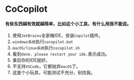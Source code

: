 # CoCopilot

#### 有些东西越有效就越简单，比如这个小工具，有什么用我不能说。

1. 使用`JetBrains`全家桶IDE，安装`Copilot`插件。
2. `windows系统`执行`cocopilot.bat`
3. `macOS/linux系统`执行`cocopilot.sh`
4. 看到`done. please restart your ide.`表示成功。
5. 重启你的IDE就好。
6. 不支持`VSCode`，它都抛弃`macOS`了。
7. 这是个小玩具，可能测试不充分，别找我。
